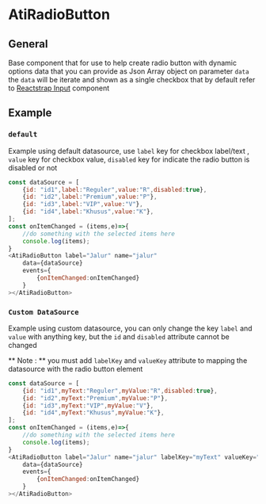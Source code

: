 # AtiRadioButton

## General

Base component that for use to help create radio button with dynamic options data that you 
can provide as Json Array object on parameter `data` 
the `data` will be iterate and shown as a single checkbox that by default refer to  [Reactstrap Input](http://reactstrap.github.io/components/form/) component 

## Example

### `default`

Example using default datasource, 
use `label` key for checkbox label/text , `value` key for checkbox value, 
` disabled ` key for indicate the radio button is disabled or not
```js
const dataSource = [
    {id: "id1",label:"Reguler",value:"R",disabled:true},
    {id: "id2",label:"Premium",value:"P"},
    {id: "id3",label:"VIP",value:"V"},
    {id: "id4",label:"Khusus",value:"K"},
];
const onItemChanged = (items,e)=>{
    //do something with the selected items here
    console.log(items);
}
<AtiRadioButton label="Jalur" name="jalur"
    data={dataSource}
    events={
        {onItemChanged:onItemChanged}
    }
></AtiRadioButton>
```
### `Custom DataSource`
Example using custom datasource, 
you can only change the key `label` and `value` with anything key, but the `id` and `disabled` attribute cannot be changed

** Note : ** 
you must add `labelKey` and `valueKey` attribute to mapping the datasource with the radio button element
```js
const dataSource = [
    {id: "id1",myText:"Reguler",myValue:"R",disabled:true},
    {id: "id2",myText:"Premium",myValue:"P"},
    {id: "id3",myText:"VIP",myValue:"V"},
    {id: "id4",myText:"Khusus",myValue:"K"},
];
const onItemChanged = (items,e)=>{
    //do something with the selected items here
    console.log(items);
}
<AtiRadioButton label="Jalur" name="jalur" labelKey="myText" valueKey="myValue"
    data={dataSource}
    events={
        {onItemChanged:onItemChanged}
    }
></AtiRadioButton>
```